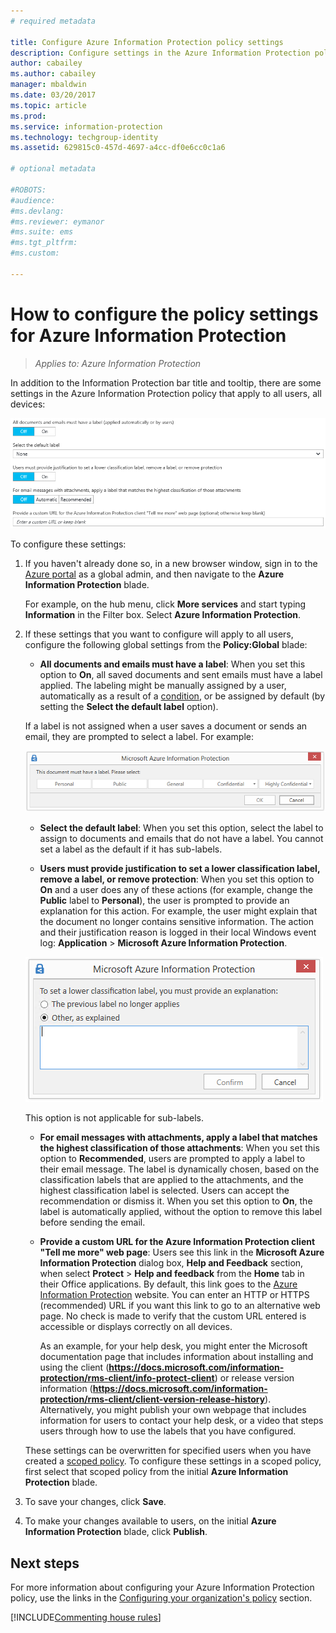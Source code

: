 ```yaml
---
# required metadata

title: Configure Azure Information Protection policy settings
description: Configure settings in the Azure Information Protection policy that apply to all users, all devices.
author: cabailey
ms.author: cabailey
manager: mbaldwin
ms.date: 03/20/2017
ms.topic: article
ms.prod:
ms.service: information-protection
ms.technology: techgroup-identity
ms.assetid: 629815c0-457d-4697-a4cc-df0e6cc0c1a6

# optional metadata

#ROBOTS:
#audience:
#ms.devlang:
#ms.reviewer: eymanor
#ms.suite: ems
#ms.tgt_pltfrm:
#ms.custom:

---
```


# How to configure the policy settings for Azure Information Protection

>*Applies to: Azure Information Protection*

In addition to the Information Protection bar title and tooltip, there are some settings in the Azure Information Protection policy that apply to all users, all devices:

![Azure Information Protection policy global settings](../media/info-protect-policy-default-settingsv2.png)


To configure these settings:

1. If you haven't already done so, in a new browser window, sign in to the [Azure portal](https://portal.azure.com) as a global admin, and then navigate to the **Azure Information Protection** blade. 
    
    For example, on the hub menu, click **More services** and start typing **Information** in the Filter box. Select **Azure Information Protection**.

2. If these settings that you want to configure will apply to all users, configure the following global settings from the **Policy:Global** blade:

    - **All documents and emails must have a label**: When you set this option to **On**, all saved documents and sent emails must have a label applied. The labeling might be manually assigned by a user, automatically as a result of a [condition](configure-policy-classification.md), or be assigned by default (by setting the **Select the default label** option). 

    If a label is not assigned when a user saves a document or sends an email, they are prompted to select a label. For example:

    ![Azure Information Protection prompt if labeling is enforced](../media/info-protect-enforce-labelv2.png)

    - **Select the default label**: When you set this option, select the label to assign to documents and emails that do not have a label. You cannot set a label as the default if it has sub-labels. 

    - **Users must provide justification to set a lower classification label, remove a label, or remove protection**: When you set this option to **On** and a user does any of these actions (for example, change the **Public** label to **Personal**), the user is prompted to provide an explanation for this action. For example, the user might explain that the document no longer contains sensitive information. The action and their justification reason is logged in their local Windows event log: **Application** > **Microsoft Azure Information Protection**.  

    ![Azure Information Protection prompt if new classification is lower](../media/info-protect-lower-justification.png)

    This option is not applicable for sub-labels.

    - **For email messages with attachments, apply a label that matches the highest classification of those attachments**: When you set this option to **Recommended**, users are prompted to apply a label to their email message. The label is dynamically chosen, based on the classification labels that are applied to the attachments, and the highest classification label is selected. Users can accept the recommendation or dismiss it. When you set this option to **On**, the label is automatically applied, without the option to remove this label before sending the email.  

    - **Provide a custom URL for the Azure Information Protection client "Tell me more" web page**: Users see this link in the **Microsoft Azure Information Protection** dialog box, **Help and Feedback** section, when select **Protect** > **Help and feedback** from the **Home** tab in their Office applications. By default, this link goes to the [Azure Information Protection](https://www.microsoft.com/en-us/cloud-platform/azure-information-protection) website. You can enter an HTTP or HTTPS (recommended) URL if you want this link to go to an alternative web page. No check is made to verify that the custom URL entered is accessible or displays correctly on all devices.
        
        As an example, for your help desk, you might enter the Microsoft documentation page that includes information about installing and using the client (**https://docs.microsoft.com/information-protection/rms-client/info-protect-client**) or release version information (**https://docs.microsoft.com/information-protection/rms-client/client-version-release-history**). Alternatively, you might publish your own webpage that includes information for users to contact your help desk, or a video that steps users through how to use the labels that you have configured.
        
     These settings can be overwritten for specified users when you have created a [scoped policy](configure-policy-scope.md). To configure these settings in a scoped policy, first select that scoped policy from the initial **Azure Information Protection** blade.

3. To save your changes, click **Save**.

4. To make your changes available to users, on the initial **Azure Information Protection** blade, click **Publish**.

## Next steps

For more information about configuring your Azure Information Protection policy, use the links in the [Configuring your organization's policy](configure-policy.md#configuring-your-organizations-policy) section.  

[!INCLUDE[Commenting house rules](../includes/houserules.md)]
